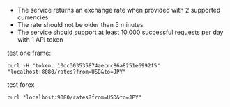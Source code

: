 
- The service returns an exchange rate when provided with 2 supported currencies
- The rate should not be older than 5 minutes
- The service should support at least 10,000 successful requests per day with 1 API token

test one frame:
```
curl -H "token: 10dc303535874aeccc86a8251e6992f5" "localhost:8080/rates?from=USD&to=JPY"
```

test forex
```
curl "localhost:9080/rates?from=USD&to=JPY"
```
